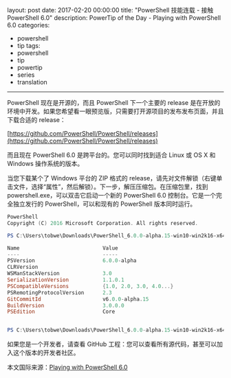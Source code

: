 layout: post
date: 2017-02-20 00:00:00
title: "PowerShell 技能连载 - 接触 PowerShell 6.0"
description: PowerTip of the Day - Playing with PowerShell 6.0
categories:
- powershell
- tip
tags:
- powershell
- tip
- powertip
- series
- translation
---
PowerShell 现在是开源的，而且 PowerShell 下一个主要的 release 是在开放的环境中开发。如果您希望看一眼预览版，只需要打开源项目的发布发布页面，并且下载合适的 release：

[https://github.com/PowerShell/PowerShell/releases](https://github.com/PowerShell/PowerShell/releases)

而且现在 PowerShell 6.0 是跨平台的。您可以同时找到适合 Linux 或 OS X 和 Windows 操作系统的版本。

当您下载某个了 Windows 平台的 ZIP 格式的 release，请先对文件解锁（右键单击文件，选择“属性”，然后解锁）。下一步，解压压缩包。在压缩包里，找到 powershell.exe，可以双击它启动一个新的 PowerShell 6.0 控制台。它是一个完全独立发行的 PowerShell，可以和现有的 PowerShell 版本同时运行。

```powershell
PowerShell
Copyright (C) 2016 Microsoft Corporation. All rights reserved.

PS C:\Users\tobwe\Downloads\PowerShell_6.0.0-alpha.15-win10-win2k16-x64> $PSVersionTable

Name                           Value
----                           -----
PSVersion                      6.0.0-alpha
CLRVersion
WSManStackVersion              3.0
SerializationVersion           1.1.0.1
PSCompatibleVersions           {1.0, 2.0, 3.0, 4.0...}
PSRemotingProtocolVersion      2.3
GitCommitId                    v6.0.0-alpha.15
BuildVersion                   3.0.0.0
PSEdition                      Core


PS C:\Users\tobwe\Downloads\PowerShell_6.0.0-alpha.15-win10-win2k16-x64>
```

如果您是一个开发者，请查看 GitHub 工程：您可以查看所有源代码，甚至可以加入这个版本的开发者社区。

<!--more-->
本文国际来源：[Playing with PowerShell 6.0](http://community.idera.com/powershell/powertips/b/tips/posts/playing-with-powershell-6-0)
